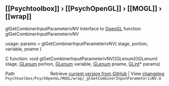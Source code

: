## [[Psychtoolbox]] &#8250; [[PsychOpenGL]] &#8250; [[MOGL]] &#8250; [[wrap]]

glGetCombinerInputParameterivNV  Interface to [OpenGL](OpenGL) function glGetCombinerInputParameterivNV  
  
usage:  params = glGetCombinerInputParameterivNV( stage, portion, variable, pname )  
  
C function:  void glGetCombinerInputParameterivNV[(GLenum]((GLenum) stage, [GLenum](GLenum) portion, [GLenum](GLenum) variable, [GLenum](GLenum) pname, [GLint](GLint)\* params)  




<div class="code_header" style="text-align:right;">
  <span style="float:left;">Path&nbsp;&nbsp;</span> <span class="counter">Retrieve <a href=
  "https://raw.github.com/Psychtoolbox-3/Psychtoolbox-3/beta/Psychtoolbox/PsychOpenGL/MOGL/wrap/_glGetCombinerInputParameterivNV.m">current version from GitHub</a> | View <a href=
  "https://github.com/Psychtoolbox-3/Psychtoolbox-3/commits/beta/Psychtoolbox/PsychOpenGL/MOGL/wrap/_glGetCombinerInputParameterivNV.m">changelog</a></span>
</div>
<div class="code">
  <code>Psychtoolbox/PsychOpenGL/MOGL/wrap/_glGetCombinerInputParameterivNV.m</code>
</div>

